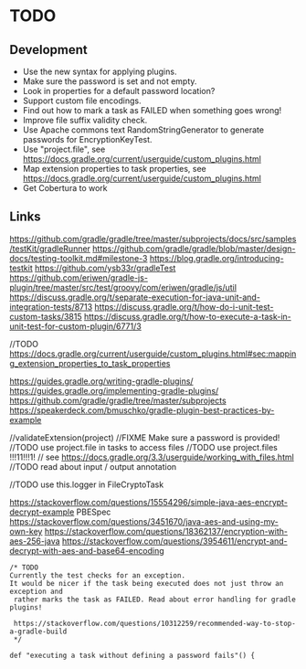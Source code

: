 # TODO

## Development
* Use the new syntax for applying plugins.
* Make sure the password is set and not empty.
* Look in properties for a default password location?
* Support custom file encodings.
* Find out how to mark a task as FAILED when something goes wrong!
* Improve file suffix validity check.
* Use Apache commons text RandomStringGenerator to generate passwords for EncryptionKeyTest.
* Use "project.file", see https://docs.gradle.org/current/userguide/custom_plugins.html
* Map extension properties to task properties, see https://docs.gradle.org/current/userguide/custom_plugins.html
* Get Cobertura to work

## Links

https://github.com/gradle/gradle/tree/master/subprojects/docs/src/samples/testKit/gradleRunner
https://github.com/gradle/gradle/blob/master/design-docs/testing-toolkit.md#milestone-3
https://blog.gradle.org/introducing-testkit
https://github.com/ysb33r/gradleTest
https://github.com/eriwen/gradle-js-plugin/tree/master/src/test/groovy/com/eriwen/gradle/js/util
https://discuss.gradle.org/t/separate-execution-for-java-unit-and-integration-tests/8713
https://discuss.gradle.org/t/how-do-i-unit-test-custom-tasks/3815
https://discuss.gradle.org/t/how-to-execute-a-task-in-unit-test-for-custom-plugin/6771/3

//TODO https://docs.gradle.org/current/userguide/custom_plugins.html#sec:mapping_extension_properties_to_task_properties

https://guides.gradle.org/writing-gradle-plugins/
https://guides.gradle.org/implementing-gradle-plugins/
https://github.com/gradle/gradle/tree/master/subprojects
https://speakerdeck.com/bmuschko/gradle-plugin-best-practices-by-example

//validateExtension(project) //FIXME Make sure a password is provided!
//TODO use project.file in tasks to access files
//TODO use project.files !!!11!!!1!
// see https://docs.gradle.org/3.3/userguide/working_with_files.html
//TODO read about input / output annotation


//TODO use this.logger in FileCryptoTask

https://stackoverflow.com/questions/15554296/simple-java-aes-encrypt-decrypt-example
PBESpec
https://stackoverflow.com/questions/3451670/java-aes-and-using-my-own-key
https://stackoverflow.com/questions/18362137/encryption-with-aes-256-java
https://stackoverflow.com/questions/3954611/encrypt-and-decrypt-with-aes-and-base64-encoding





    /* TODO
    Currently the test checks for an exception.
    It would be nicer if the task being executed does not just throw an exception and
     rather marks the task as FAILED. Read about error handling for gradle plugins!

     https://stackoverflow.com/questions/10312259/recommended-way-to-stop-a-gradle-build
     */

    def "executing a task without defining a password fails"() {
    
    
    